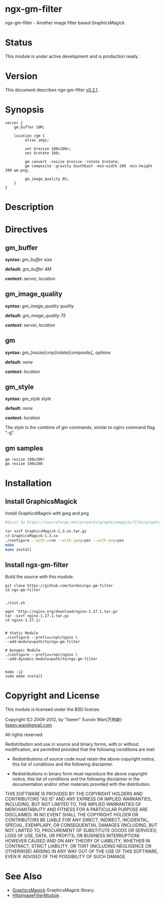 ngx-gm-filter
=============

ngx-gm-filter - Another image filter based GraphicsMagick.

Status
======

This module is under active development and is production ready.


Version
=======

This document describes ngx-gm-filter [v0.2.1](https://github.com/torden/ngx-gm-filter/tags).


Synopsis
========

```
server {
    gm_buffer 10M;

    location /gm {
         alias imgs;

         set $resize 100x100>;
         set $rotate 180;

         gm convert -resize $resize -rotate $rotate;
         gm composite -gravity SouthEast -min-width 200 -min-height 200 wm.png;

         gm_image_quality 85;
    }
}
```

Description
===========

Directives
==========

gm_buffer
--------------
**syntax:** *gm_buffer size*

**default:** *gm_buffer 4M*

**context:** *server, location*


gm_image_quality
--------------
**syntax:** *gm_image_quality quality*

**default:** *gm_image_quality 75*

**context:** *server, location*

gm
--------------
**syntax:** *gm_[resize|crop|rotate|composite]_ options*

**default:** *none*

**context:** *location*

gm_style
--------------
**syntax:** *gm_style style*

**default:** *none*

**context:** *location*

The *style* is the combine of gm commands, similar to nginx command flag "-g".

gm samples
--------------

```
gm resize 100x200!
gm resize 100x200
```


Installation
============

Install GraphicsMagick
------------

Install GraphicsMagick with jpeg and png

```bash
#Visit to https://sourceforge.net/projects/graphicsmagick/files/graphicsmagick/

tar xzvf GraphicsMagick-1.3.xx.tar.gz
cd GraphicsMagick-1.3.xx
./configure --with-x=no --with-jpeg=yes --with-png=yes
make
make install
```

Install ngx-gm-filter
------------

Build the source with this module:
```
git clone https://github.com/torden/ngx-gm-filter
cd ngx-gm-filter


./init.sh

wget 'http://nginx.org/download/nginx-1.27.1.tar.gz'
tar -xzvf nginx-1.27.1.tar.gz
cd nginx-1.27.1/


# Static Module
./configure --prefix=/opt/nginx \
--add-module=path/to/ngx-gm-filter

# Dynamic Module
./configure --prefix=/opt/nginx \
--add-dynamic-module=path/to/ngx-gm-filter


make -j2
sudo make install
```

Copyright and License
=====================

This module is licensed under the BSD license.

Copyright (C) 2009-2012, by "liseen" Xunxin Wan(万珣新) <liseen.wan@gmail.com>.

All rights reserved.

Redistribution and use in source and binary forms, with or without modification, are permitted provided that the following conditions are met:

* Redistributions of source code must retain the above copyright notice, this list of conditions and the following disclaimer.

* Redistributions in binary form must reproduce the above copyright notice, this list of conditions and the following disclaimer in the documentation and/or other materials provided with the distribution.

THIS SOFTWARE IS PROVIDED BY THE COPYRIGHT HOLDERS AND CONTRIBUTORS "AS IS" AND ANY EXPRESS OR IMPLIED WARRANTIES, INCLUDING, BUT NOT LIMITED TO, THE IMPLIED WARRANTIES OF MERCHANTABILITY AND FITNESS FOR A PARTICULAR PURPOSE ARE DISCLAIMED. IN NO EVENT SHALL THE COPYRIGHT HOLDER OR CONTRIBUTORS BE LIABLE FOR ANY DIRECT, INDIRECT, INCIDENTAL, SPECIAL, EXEMPLARY, OR CONSEQUENTIAL DAMAGES (INCLUDING, BUT NOT LIMITED TO, PROCUREMENT OF SUBSTITUTE GOODS OR SERVICES; LOSS OF USE, DATA, OR PROFITS; OR BUSINESS INTERRUPTION) HOWEVER CAUSED AND ON ANY THEORY OF LIABILITY, WHETHER IN CONTRACT, STRICT LIABILITY, OR TORT (INCLUDING NEGLIGENCE OR OTHERWISE) ARISING IN ANY WAY OUT OF THE USE OF THIS SOFTWARE, EVEN IF ADVISED OF THE POSSIBILITY OF SUCH DAMAGE.


See Also
========

* [GraphicsMagick](http://www.graphicsmagick.org/)  GraphicsMagick library.
* [HttpImageFilterModule](http://wiki.nginx.org/HttpImageFilterModule) .
